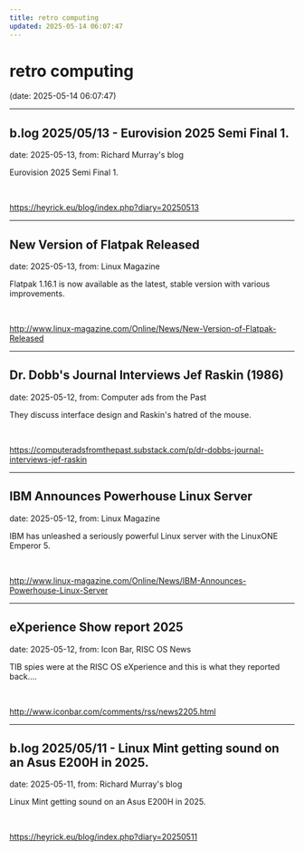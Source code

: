 ```yaml
---
title: retro computing
updated: 2025-05-14 06:07:47
---
```


# retro computing

(date: 2025-05-14 06:07:47)

---

## b.log 2025/05/13 - Eurovision 2025 Semi Final 1.

date: 2025-05-13, from: Richard Murray's blog

Eurovision 2025 Semi Final 1. 

<br> 

<https://heyrick.eu/blog/index.php?diary=20250513>

---

## New Version of Flatpak Released

date: 2025-05-13, from: Linux Magazine

<p>Flatpak 1.16.1 is now available as the latest, stable version with various improvements.</p> 

<br> 

<http://www.linux-magazine.com/Online/News/New-Version-of-Flatpak-Released>

---

## Dr. Dobb's Journal Interviews Jef Raskin (1986)

date: 2025-05-12, from: Computer ads from the Past

They discuss interface design and Raskin's hatred of the mouse. 

<br> 

<https://computeradsfromthepast.substack.com/p/dr-dobbs-journal-interviews-jef-raskin>

---

## IBM Announces Powerhouse Linux Server

date: 2025-05-12, from: Linux Magazine

<p>IBM has unleashed a seriously powerful Linux server with the LinuxONE Emperor 5.</p> 

<br> 

<http://www.linux-magazine.com/Online/News/IBM-Announces-Powerhouse-Linux-Server>

---

## eXperience Show report 2025

date: 2025-05-12, from: Icon Bar, RISC OS News

TIB spies were at the RISC OS eXperience and this is what they reported back.... 

<br> 

<http://www.iconbar.com/comments/rss/news2205.html>

---

## b.log 2025/05/11 - Linux Mint getting sound on an Asus E200H in 2025.

date: 2025-05-11, from: Richard Murray's blog

Linux Mint getting sound on an Asus E200H in 2025. 

<br> 

<https://heyrick.eu/blog/index.php?diary=20250511>

